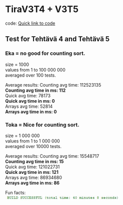 # TiraV3T4 + V3T5
code: [Quick link to code](https://github.com/Qmppu842/TiraV3T4/blob/master/src/tirav3t4_not_a_countingsort/TiraV3T4_not_a_countingsort.java)

## Test for Tehtävä 4 and Tehtävä 5
### Eka = no good for counting sort.
size = 1000  
values from 1 to 100 000 000  
averaged over 100 tests.  


Average results: 
Counting avg time: 112523135  
**Counting avg time in ms: 112**  
Quick avg time: 78173  
**Quick avg time in ms: 0**  
Arrays avg time: 52814  
**Arrays avg time in ms: 0**  


### Toka = Nice for counting sort.
size = 1 000 000  
values from 1 to 1 000 000  
averaged over 10000 tests.  


Average results: 
Counting avg time: 15548717  
**Counting avg time in ms: 15**  
Quick avg time: 121022731  
**Quick avg time in ms: 121**  
Arrays avg time: 86934680  
**Arrays avg time in ms: 86**  


Fun facts:  
![alt text](https://github.com/Qmppu842/TiraV3T4/blob/master/funfact.JPG "Not that long, I guess.")
